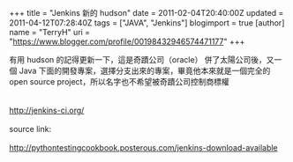 +++
title = "Jenkins 新的 hudson"
date = 2011-02-04T20:40:00Z
updated = 2011-04-12T07:28:40Z
tags = ["JAVA", "Jenkins"]
blogimport = true 
[author]
	name = "TerryH"
	uri = "https://www.blogger.com/profile/00198432946574471177"
+++

有用 hudson 的記得更新一下，這是奇蹟公司（oracle） 併了太陽公司後，又一個 Java 下面的開發專案，選擇分支出來的專案，畢竟他本來就是一個完全的 open source project，所以名字也不希望被奇蹟公司控制商標權<br /><br /><br /><a href="http://jenkins-ci.org/">http://jenkins-ci.org/</a><br /><br />source link:<br /><br /><a href="http://pythontestingcookbook.posterous.com/jenkins-download-available">http://pythontestingcookbook.posterous.com/jenkins-download-available</a>
